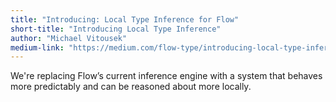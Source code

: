```yaml
---
title: "Introducing: Local Type Inference for Flow"
short-title: "Introducing Local Type Inference"
author: "Michael Vitousek"
medium-link: "https://medium.com/flow-type/introducing-local-type-inference-for-flow-6af65b7830aa"
---
```

We're replacing Flow’s current inference engine with a system that behaves more predictably and can be reasoned about more locally.
